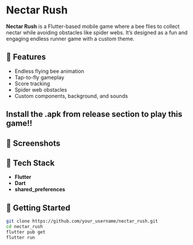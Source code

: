# Nectar Rush

**Nectar Rush** is a Flutter-based mobile game where a bee flies to collect nectar while avoiding obstacles like spider webs. It’s designed as a fun and engaging endless runner game with a custom theme.

## 🚀 Features

- Endless flying bee animation
- Tap-to-fly gameplay 
- Score tracking
- Spider web obstacles
- Custom components, background, and sounds

## Install the .apk from release section to play this game!!

## 📱 Screenshots 

## 🎯 Tech Stack

- **Flutter**
- **Dart**
- **shared_preferences**

## 🔧 Getting Started

```bash
git clone https://github.com/your_username/nectar_rush.git
cd nectar_rush
flutter pub get
flutter run
